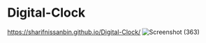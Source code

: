# Digital-Clock
https://sharifnissanbin.github.io/Digital-Clock/
![Screenshot (363)](https://github.com/sharifnissanbin/Digital-Clock/assets/130214908/4af54a87-f72b-450e-b46e-3cc4acfa6cb5)
